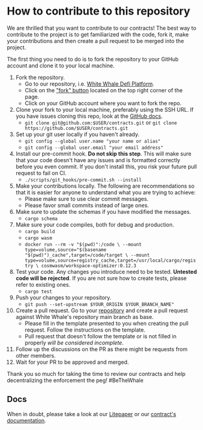 # How to contribute to this repository

We are thrilled that you want to contribute to our contracts! The best way to contribute to the project is to get familiarized with the code, fork it, make your contributions and then create a pull request to be merged into the project.

The first thing you need to do is to fork the repository to your GitHub account and clone it to your local machine.

1. Fork the repository.
    - Go to our repository, i.e. [White Whale Defi Platform](https://github.com/White-Whale-Defi-Platform/contracts).
    - Click on the ["fork" button](https://github.com/White-Whale-Defi-Platform/contracts/fork) located on the top right corner of the page. 
    - Click on your GitHub account where you want to fork the repo.
2. Clone your fork to your local machine, preferably using the SSH URL. If you have issues cloning this repo, look at the [GitHub docs](https://docs.github.com/en/repositories/creating-and-managing-repositories/cloning-a-repository).
    - `git clone git@github.com:$USER/contracts.git` or `git clone https://github.com/$USER/contracts.git`
3. Set up your git user locally if you haven't already.
    - `git config --global user.name "your name or alias"`
    - `git config --global user.email "your email address"`
4. Install our pre-commit hook. **Do not skip this step**. This will make sure that your code doesn't have any issues and is formatted correctly before you even commit. If you don't install this, you risk your future pull request to fail on CI.
    - `./scripts/git_hooks/pre-commit.sh --install`
5. Make your contributions locally. The following are recommendations so that it is easier for anyone to understand what you are trying to achieve:
    - Please make sure to use clear commit messages.
    - Please favor small commits instead of large ones.
6. Make sure to update the schemas if you have modified the messages.
    - `cargo schema`
7. Make sure your code compiles, both for debug and production.
   - `cargo build`
   - `cargo wasm`
   - `docker run --rm -v "$(pwd)":/code \
     --mount type=volume,source="$(basename "$(pwd)")_cache",target=/code/target \
     --mount type=volume,source=registry_cache,target=/usr/local/cargo/registry \
     cosmwasm/workspace-optimizer:0.12.3`
8. Test your code. Any changes you introduce need to be tested. **Untested code will be rejected**. If you are not sure how to create tests, please refer to existing ones.
    - `cargo test`
9. Push your changes to your repository.
    - `git push --set-upstream $YOUR_ORIGIN $YOUR_BRANCH_NAME"`
10. Create a pull request. Go to your [repository](https://github.com/$USER/contracts.git) and create a pull request against White Whale's repository main branch as base.
     - Please fill in the template presented to you when creating the pull request. Follow the instructions on the template.
     - Pull request that doesn't follow the template or is not filled in properly *will be considered incomplete*. 
11. Follow up the discussions on the PR as there might be requests from other members.
12. Wait for your PR to be approved and merged.

Thank you so much for taking the time to review our contracts and help decentralizing the enforcement the peg! #BeTheWhale

## Docs
When in doubt, please take a look at our [Litepaper](https://whitewhale.money/Litepaper.pdf) or our [contract's documentation](https://white-whale-defi-platform.github.io/docs/).
